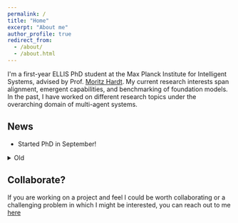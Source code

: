 ```yaml
---
permalink: /
title: "Home"
excerpt: "About me"
author_profile: true
redirect_from: 
  - /about/
  - /about.html
---
```


<!-- About
------
-->

I'm a first-year ELLIS PhD student at the Max Planck Institute for Intelligent Systems, advised by Prof. <a href="https://www.mrtz.org/">Moritz Hardt</a>. My current research interests span alignment, emergent capabilities, and benchmarking of foundation models. In the past, I have worked on different research topics under the overarching domain of multi-agent systems.


News
------
* Started PhD in September!
<details>
  <summary>Old</summary>
  <ul>
    <li>
      From Feb. to May 2024, I was in Toronto working with <a href="https://vectorinstitute.ai/team/gillian-k-hadfield/">Prof. Gillian Hadfield</a> at the <a href="https://vectorinstitute.ai/">Vector Institute</a> exploring the scope of normative alignment in RL-based agents. 
    </li>
    <li>
      [Feb 22nd] Our work on <a href="https://arxiv.org/abs/2306.14858">fair sequential decision making</a> won the <span style="color: red;"> Outstanding Paper Award </span> at AAAI'24! 
    </li>
    <li>
        From 21<sup>st</sup> June'22, I will be in Vienna, Austria, attending <a href="https://sites.google.com/unibs.it/socs2022/home?authuser=0">SoCS'22</a> and <a href="https://ijcai-22.org/">IJCAI'22</a>.
    </li>
    <li>
      In May 2022, I began my research internship at <a href="https://www.lamsade.dauphine.fr/">LAMSADE, Université Paris Dauphine - PSL</a> under <a href="https://www.lamsade.dauphine.fr/~lang/">Dr. Jérôme Lang</a> and <a href="https://dominik-peters.de/">Dominik Peters</a>. I am working at the intersection of computational social choice and automated decision-making, focusing on long-term fairness in the paradigm of <a href="https://www.youtube.com/watch?v=_R_wfUhLls0">virtual democracy</a>. 
     </li>
  </ul>
</details>


Collaborate?
------
If you are working on a project and feel I could be worth collaborating or a challenging problem in which I might be interested, you can reach out to me [here](mailto:nikchandak1+collab@gmail.com)
